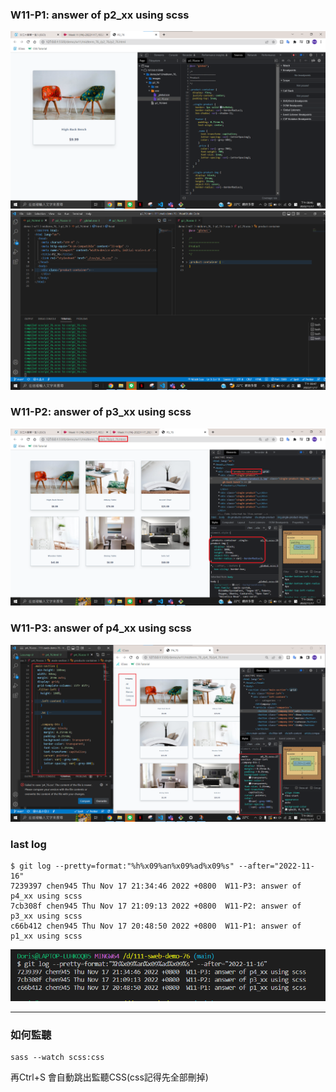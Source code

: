 ### W11-P1: answer of p2_xx using scss
![](./p1.png)
![](./p1-2.png)

### W11-P2: answer of p3_xx using scss
![](./p2.png)


### W11-P3: answer of p4_xx using scss

![](./p3.png)

### last log

```
$ git log --pretty=format:"%h%x09%an%x09%ad%x09%s" --after="2022-11-16"
7239397 chen945 Thu Nov 17 21:34:46 2022 +0800  W11-P3: answer of p4_xx using scss
7cb308f chen945 Thu Nov 17 21:09:13 2022 +0800  W11-P2: answer of p3_xx using scss
c66b412 chen945 Thu Nov 17 20:48:50 2022 +0800  W11-P1: answer of p1_xx using scss
```
![](./log.png)


---
### 如何監聽
```
sass --watch scss:css
```
再Ctrl+S 會自動跳出監聽CSS(css記得先全部刪掉)
